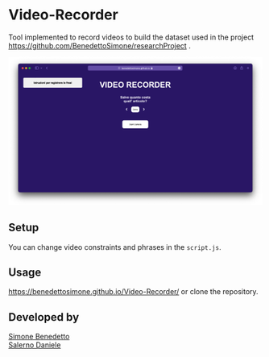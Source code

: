 # Video-Recorder

Tool implemented to record videos to build the dataset used in the project https://github.com/BenedettoSimone/researchProject .

<p align="center"><img src="./screen.png"/></p>

## Setup
You can change video constraints and phrases in the ``script.js``.

## Usage
https://benedettosimone.github.io/Video-Recorder/ or clone the repository.


## Developed by
[Simone Benedetto](https://github.com/BenedettoSimone) <br>
[Salerno Daniele](https://github.com/DanieleSalerno)
